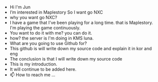 - Hi I'm Jun
- I’m interested in Maplestory So I want go NXC
- why you want go NXC?
- I have a game that I've been playing for a long time. that is Maplestory. I'm playing the game continuously. 
- You want to do it with me? you can do it. 
- how? the server is I'm doing in KMS luna.
- What are you going to use Github for?
- This github is will write down my source code and explain it in kor and eng
- The conclusion is that I will write down my source code 
- This is my introduction.
- It will continue to be added here.
- 📫 How to reach me ...

<!---
mjcjc/mjcjc is a ✨ special ✨ repository because its `README.md` (this file) appears on your GitHub profile.
You can click the Preview link to take a look at your changes.
--->

